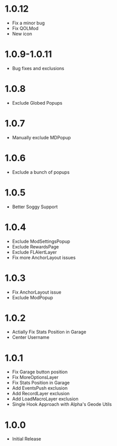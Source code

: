 # 1.0.12
- Fix a minor bug
- Fix QOLMod
- New icon

# 1.0.9-1.0.11
- Bug fixes and exclusions

# 1.0.8
- Exclude Globed Popups

# 1.0.7
- Manually exclude MDPopup

# 1.0.6
- Exclude a bunch of popups

# 1.0.5
- Better Soggy Support

# 1.0.4
- Exclude ModSettingsPopup
- Exclude RewardsPage
- Exclude FLAlertLayer
- Fix more AnchorLayout issues

# 1.0.3
- Fix AnchorLayout issue
- Exclude ModPopup

# 1.0.2
- Actially Fix Stats Position in Garage
- Center Username

# 1.0.1
- Fix Garage button position
- Fix MoreOptionsLayer
- Fix Stats Position in Garage
- Add EventsPush exclusion
- Add RecordLayer exclusion
- Add LoadMacroLayer exclusion
- Single Hook Approach with Alpha's Geode Utils

# 1.0.0
- Initial Release
